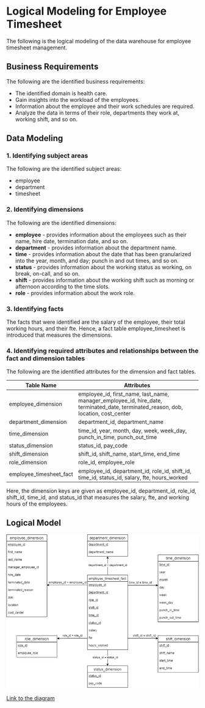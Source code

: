 # Logical Modeling for Employee Timesheet

The following is the logical modeling of the data warehouse for employee timesheet management.

## Business Requirements
The following are the identified business requirements:
- The identified domain is health care.
- Gain insights into the workload of the employees.
- Information about the employee and their work schedules are required.
- Analyze the data in terms of their role, departments they work at, working shift, and so on.

## Data Modeling
### 1. Identifying subject areas
The following are the identified subject areas:
- employee
- department
- timesheet

### 2. Identifying dimensions
The following are the identified dimensions:
- **employee** - provides information about the employees such as their name, hire date, termination date, and so on.
- **department** - provides information about the department name.
- **time** - provides information about the date that has been granularized into the year, month, and day; punch in and out times, and so on. 
- **status** - provides information about the working status as working, on break, on-call, and so on.
- **shift** - provides information about the working shift such as morning or afternoon according to the time slots.
- **role** - provides information about the work role.

### 3. Identifying facts
The facts that were identified are the salary of the employee, their total working hours, and their fte. Hence, a fact table employee_timesheet is introduced that measures the dimensions.

### 4. Identifying required attributes and relationships between the fact and dimension tables
The following are the identified attributes for the dimension and fact tables.

Table Name              | Attributes
----------------------- | ----------------------------------------------------------------------------------------------------------------------------------
employee_dimension      | employee_id, first_name, last_name, manager_employee_id, hire_date, terminated_date, terminated_reason, dob, location, cost_center
department_dimension    | department_id, department_name
time_dimension          | time_id, year, month, day, week, week_day, punch_in_time, punch_out_time
status_dimension        | status_id, pay_code
shift_dimension         | shift_id, shift_name, start_time, end_time
role_dimension          | role_id, employee_role
employee_timesheet_fact | employee_id, department_id, role_id,  shift_id, time_id, status_id, salary, fte, hours_worked

Here, the dimension keys are given as employee_id, department_id, role_id, shift_id, time_id, and status_id that measures the salary, fte, and working hours of the employees.

## Logical Model
![](logical-model.png)


[Link to the diagram](https://app.diagrams.net/#G1cd0tsSuuvPbDWV3TOya3-cSMi2u3s3xS)